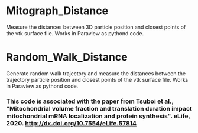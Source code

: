 # Mitograph_Distance
Measure the distances between 3D particle position and closest points of the vtk surface file. Works in Paraview as pythond code.

# Random_Walk_Distance
Generate random walk trajectory and measure the distances between the trajectory particle position and closest points of the vtk surface file. Works in Paraview as pythond code.

### This code is associated with the paper from Tsuboi et al., "Mitochondrial volume fraction and translation duration impact mitochondrial mRNA localization and protein synthesis". eLife, 2020. http://dx.doi.org/10.7554/eLife.57814
